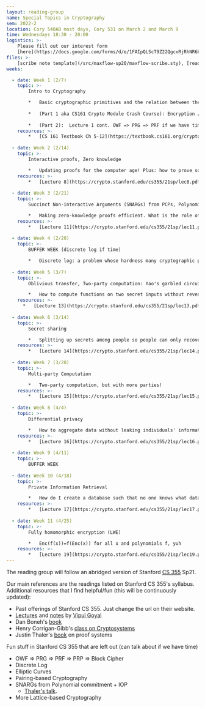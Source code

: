 ```yaml
---
layout: reading-group
name: Special Topics in Cryptography
sem: 2022-2
location: Cory 540AB most days, Cory 531 on March 2 and March 9
time: Wednesdays 18:30 - 20:00
logistics: >-
    Please fill out our interest form 
    [here](https://docs.google.com/forms/d/e/1FAIpQLScT9Z22QgcxRjRhNR6bRUvVbK9QGgRKL0WfLcwEVu4oIXrLNA/viewform) to join this reading group
files: >- 
    [scribe note template](/src/maxflow-sp20/maxflow-scribe.sty), [reading group recordings (coming soon)](https://drive.google.com/drive/u/1/folders/14DkB_s1pBs5ta5ciFTtwFpTQj53Bqr5H)
weeks:

  - date: Week 1 (2/7)
    topic: >-
        Intro to Cryptography

        *   Basic cryptographic primitives and the relation between them
        
        *   (Part 1 aka CS161 Crypto Module Crash Course): Encryption / Authentication : Symmetric / Asymmetric. Commitments. Basic cryptographic primitives and the relation between them
        
        *   (Part 2):  Lecture 1 cont. OWF => PRG => PRF if we have time.
    recources: >-
        *   [CS 161 Textbook Ch 5-12](https://textbook.cs161.org/crypto/)
  
  - date: Week 2 (2/14)
    topic: >-
        Interactive proofs, Zero knowledge

        *   Updating proofs for the computer age! Plus: how to prove something without giving away any knowledge
    recources: >-
        *   [Lecture 8](https://crypto.stanford.edu/cs355/21sp/lec8.pdf)
  
  - date: Week 3 (2/21)
    topic: >-
        Succinct Non-interactive Arguments (SNARGs) from PCPs, Polynomial commitments

        *   Making zero-knowledge proofs efficient. What is the role of interactivity and randomness in proof?
    resources: >-
        *   [Lecture 11](https://crypto.stanford.edu/cs355/21sp/lec11.pdf)
  
  - date: Week 4 (2/28)
    topic: >-
        BUFFER WEEK (discrete log if time)

        *   Discrete log: a problem whose hardness many cryptographic primitives depend on.
  
  - date: Week 5 (3/7)
    topic: >-
        Oblivious transfer, Two-party computation: Yao's garbled circuits

        *   How to compute functions on two secret inputs without revealing anything but their output. How to request information without revealing what you requested.
    resources: >-
      *   [Lecture 13](https://crypto.stanford.edu/cs355/21sp/lec13.pdf)
  
  - date: Week 6 (3/14)
    topic: >-
        Secret sharing

        *   Splitting up secrets among people so people can only recover them by pooling their information.
    resources: >-
        *   [Lecture 14](https://crypto.stanford.edu/cs355/21sp/lec14.pdf)
  
  - date: Week 7 (3/28)
    topic: >-
        Multi-party Computation

        *   Two-party computation, but with more parties!
    resources: >-
        *   [Lecture 15](https://crypto.stanford.edu/cs355/21sp/lec15.pdf)
  
  - date: Week 8 (4/4)
    topic: >-
        Differential privacy

        *   How to aggregate data without leaking individuals' information.
    resources: >-
        *   [Lecture 16](https://crypto.stanford.edu/cs355/21sp/lec16.pdf)
  
  - date: Week 9 (4/11)
    topic: >-
        BUFFER WEEK
  
  - date: Week 10 (4/18)
    topic: >-
        Private Information Retrieval

        *   How do I create a database such that no one knows what data I have retrieved from the database?
    resources: >-
        *   [Lecture 17](https://crypto.stanford.edu/cs355/21sp/lec17.pdf)
  
  - date: Week 11 (4/25)
    topic: >-
        Fully homomorphic encryption (LWE)

        *   Enc(f(x))=f(Enc(x)) for all x and polynomials f, yuh
    resources: >-
        *   [Lecture 19](https://crypto.stanford.edu/cs355/21sp/lec19.pdf )
---
```


The reading group will follow an abridged version of Stanford [CS 355](https://crypto.stanford.edu/cs355/21sp/schedule/) Sp21.

Our main references are the readings listed on Stanford CS 355's syllabus. Additional resources that I find helpful/fun (this will be continuously updated):

- Past offerings of Stanford CS 355. Just change the url on their website.
- [Lectures](https://www.youtube.com/channel/UCH_TKbymPv-9NdCIroUSBiA/videos) and [notes](https://www.cs.cmu.edu/~goyal/15356/lecture_notes.pdf) by [Vipul Goyal](https://www.cs.cmu.edu/~goyal/)
- Dan Boneh's [book](http://toc.cryptobook.us/)
- Henry Corrigan-Gibb's [class on Cryptosystems](https://6893.csail.mit.edu/)
- Justin Thaler's [book](https://people.cs.georgetown.edu/jthaler/ProofsArgsAndZK.html) on proof systems

Fun stuff in Stanford CS 355 that are left out (can talk about if we have time)
- OWF => PRG => PRF => PRP => Block Cipher
- Discrete Log
- Elliptic Curves
- Pairing-based Cryptography
- SNARGs from Polynomial commitment + IOP
	- [Thaler's talk](https://georgetown.zoom.us/rec/play/kUuOJF7uHoApp8fSqwheZz1FPzRq0ZKxpIufTO2TyPpjc9ubjTTDzNZS0a88GrVCZgPoTrTd2foiQjs.pvY8SbCTUX-7oqJf?startTime=1639755325000&_x_zm_rtaid=U5qk8mSTScCif0KvSeRE1Q.1643240311771.7ea7ca5bdb01137b07ebfd566bf43230&_x_zm_rhtaid=168).
- More Lattice-based Cryptography

